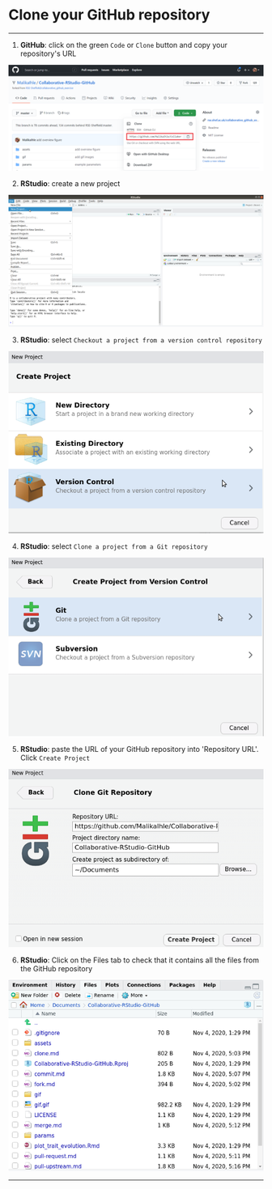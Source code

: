 # Clone your GitHub repository

***
1. **GitHub**: click on the green `Code` or `Clone` button and copy your repository's URL

![](./assets/clone-button.png)

2. **RStudio**: create a new project

![](./assets/new-project.png)

3. **RStudio**: select `Checkout a project from a version control repository`

![](./assets/version-control-project.png)

4. **RStudio**: select `Clone a project from a Git repository`

![](./assets/git-project.png)

5. **RStudio**: paste the URL of your GitHub repository into 'Repository URL'. Click `Create Project`

![](./assets/paste-url.png)

6. **RStudio**: Click on the Files tab to check that it contains all the files from the GitHub repository

![](./assets/files-tab.png)

***
